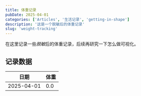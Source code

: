 ```yaml
---
title: 体重记录
pubDate: 2025-04-01
categories: ['Articles', '生活记录', 'getting-in-shape']
description: '这是一个脱敏后的体重记录'
slug: 'weight-tracking'
---
```


在这里记录一些*脱敏*后的体重记录，后续再研究一下怎么做可视化。

## 记录数据

| 日期 | 体重 |
| ---- | ---- |
| 2025-04-01 | 0.0 |

